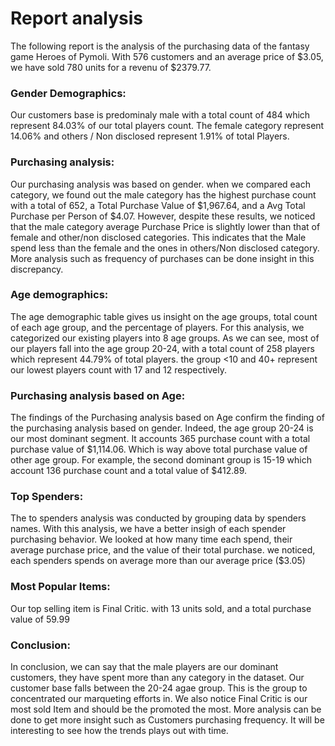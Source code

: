 # Report analysis

The following report is the analysis of the purchasing data of the fantasy game Heroes of Pymoli.
With 576 customers and an average price of $3.05, we have sold 780 units for a revenu of $2379.77.

### Gender Demographics:

Our customers base is predominaly male with a total count of 484 which represent 84.03% of our total players count. The female category represent 14.06% and others / Non disclosed represent 1.91% of total Players.

### Purchasing analysis: 

Our purchasing analysis was based on gender. when we compared each category,  we found out the male category has the highest purchase count with a total of 652, a Total Purchase Value of $1,967.64, and a Avg Total Purchase per Person of $4.07. However, despite these results, we noticed that the male category average Purchase Price is slightly lower than that of female and other/non disclosed categories. This indicates that the Male spend less than the female and the ones in others/Non disclosed category. More analysis such as frequency of purchases  can be done insight in this discrepancy.


### Age demographics:

The age demographic table gives us insight on the age groups, total count  of each age group, and the percentage of players. For this analysis, we categorized our existing players into 8 age groups. As we can see, most of our players fall into the age group 20-24, with a total count of 258 players which represent 44.79% of total players. the group <10 and 40+ represent our lowest players count with 17 and 12 respectively. 

### Purchasing analysis based on Age:

The findings of the Purchasing analysis based on Age confirm the finding of the purchasing analysis based on gender. Indeed, the age group 20-24 is our most dominant segment. It accounts 365 purchase count with a total purchase value of $1,114.06. Which is way above total purchase value of other age group. For example, the second dominant group is 15-19 which account 136 purchase count and a total value of $412.89.

### Top Spenders:

The to spenders analysis was conducted by grouping data by spenders names. With this analysis, we have a better insigh of each spender purchasing behavior. We looked at how many time each spend, their average purchase price, and the value of their total purchase. we noticed, each spenders spends on average more than our average price ($3.05)

### Most Popular Items:

Our top selling item is Final Critic. with 13 units sold,  and a total purchase value of $59.99$

### Conclusion:

In conclusion, we can say that the male players are our dominant customers, they have spent more than any category in the dataset. Our customer base falls between the 20-24 agae group. This is the group to concentrated our marqueting efforts in. We also notice Final Critic is our most sold Item and should be the promoted the most. More analysis can be done to get more insight such as Customers purchasing frequency. It will be interesting to see how the trends plays out with time.
